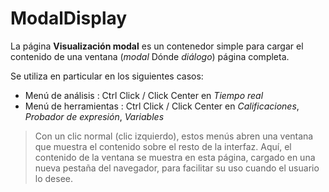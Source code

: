 # ModalDisplay

La página **Visualización modal** es un contenedor simple para cargar el contenido de una ventana (_modal_ Dónde _diálogo_) página completa.

Se utiliza en particular en los siguientes casos:

- Menú de análisis : Ctrl Click / Click Center en _Tiempo real_
- Menú de herramientas : Ctrl Click / Click Center en _Calificaciones_, _Probador de expresión_, _Variables_

> Con un clic normal (clic izquierdo), estos menús abren una ventana que muestra el contenido sobre el resto de la interfaz. Aquí, el contenido de la ventana se muestra en esta página, cargado en una nueva pestaña del navegador, para facilitar su uso cuando el usuario lo desee.
